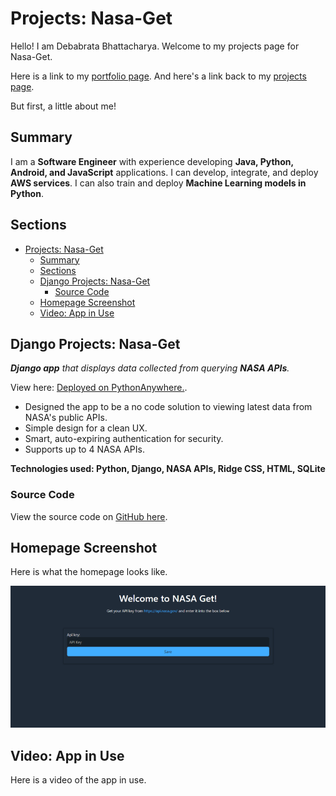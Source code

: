 # Projects: Nasa-Get

Hello! I am Debabrata Bhattacharya. Welcome to my projects page for Nasa-Get.

Here is a link to my [portfolio page](../index.html). And here's a link back to my [projects page](../projects.html).

But first, a little about me!

## Summary

I am a **Software Engineer** with experience developing **Java, Python, Android, and JavaScript** applications. I can develop, integrate, and deploy **AWS services**. I can also train and deploy **Machine Learning models in Python**.

## Sections

- [Projects: Nasa-Get](#projects-nasa-get)
  - [Summary](#summary)
  - [Sections](#sections)
  - [Django Projects: Nasa-Get](#django-projects-nasa-get)
    - [Source Code](#source-code)
  - [Homepage Screenshot](#homepage-screenshot)
  - [Video: App in Use](#video-app-in-use)

## Django Projects: Nasa-Get

*​**Django app** that displays data collected from querying **NASA APIs**.*

View here: [Deployed on PythonAnywhere.](https://d5625.pythonanywhere.com/home/).

- Designed the app to be a no code solution to viewing latest data from NASA's public APIs.
- Simple design for a clean UX.
- Smart, auto-expiring authentication for security.
- Supports up to 4 NASA APIs.

**Technologies used: Python, Django, NASA APIs, Ridge CSS, HTML, SQLite**

### Source Code

View the source code on [GitHub here](https://github.com/D-Bhatta/Nasa-Get).

## Homepage Screenshot

Here is what the homepage looks like.

![Nasa-Get Homepage](./../static/img/nasa-get-homepage-screenshot.png)

## Video: App in Use

Here is a video of the app in use.

<!-- <iframe width="1280" height="720" src="https://www.youtube.com/embed/J6E10nxC3iI" frameborder="0" allow="accelerometer; autoplay; clipboard-write; encrypted-media; gyroscope; picture-in-picture" allowfullscreen></iframe> -->
